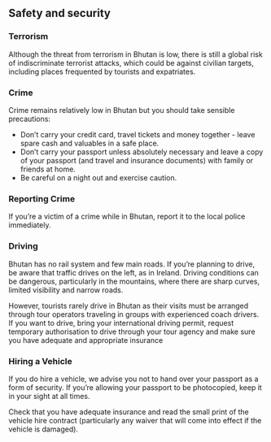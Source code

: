 ## Safety and security

### **Terrorism**

Although the threat from terrorism in Bhutan is low, there is still a global risk of indiscriminate terrorist attacks, which could be against civilian targets, including places frequented by tourists and expatriates.

### **Crime**

Crime remains relatively low in Bhutan but you should take sensible precautions:

* Don’t carry your credit card, travel tickets and money together - leave spare cash and valuables in a safe place.
* Don’t carry your passport unless absolutely necessary and leave a copy of your passport (and travel and insurance documents) with family or friends at home.
* Be careful on a night out and exercise caution.

### **Reporting Crime**

If you’re a victim of a crime while in Bhutan, report it to the local police immediately.

### **Driving**

Bhutan has no rail system and few main roads. If you’re planning to drive, be aware that traffic drives on the left, as in Ireland. Driving conditions can be dangerous, particularly in the mountains, where there are sharp curves, limited visibility and narrow roads.

However, tourists rarely drive in Bhutan as their visits must be arranged through tour operators traveling in groups with experienced coach drivers. If you want to drive, bring your international driving permit, request temporary authorisation to drive through your tour agency and make sure you have adequate and appropriate insurance

### **Hiring a Vehicle**

If you do hire a vehicle, we advise you not to hand over your passport as a form of security. If you’re allowing your passport to be photocopied, keep it in your sight at all times.

Check that you have adequate insurance and read the small print of the vehicle hire contract (particularly any waiver that will come into effect if the vehicle is damaged).